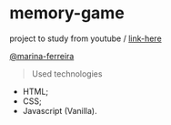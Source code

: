 # memory-game 

project to study from youtube / [link-here](https://www.youtube.com/watch?v=ZniVgo8U7ek)

[@marina-ferreira](https://github.com/marina-ferreira)

> Used technologies

* HTML;
* CSS;
* Javascript (Vanilla).